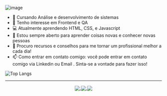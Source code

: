 ![image](https://github.com/andersongulartew/andersongulartew/assets/146239794/1242229d-464c-4bea-b0c0-61bda4d03c42)

- 🔭 Cursando Análise e desenvolvimento de sistemas
- 👀 Tenho interesse em Frontend e QA
- 💻 Atualmente aprendendo HTML, CSS, e Javascript 
- 🤝 Estou sempre aberto para aprender coisas novas e conhecer novas pessoas 
- 🌱 Procuro recursos e conselhos para me tornar um profissional melhor a cada dia!
- 📫 Como entrar em contato comigo: você pode entrar em contato comigo via Linkedin ou Email . Sinta-se a vontade para fazer isso!

![Top Langs](https://github-readme-stats.vercel.app/api/top-langs/?username=andersongulartew&layout=compact)
  
 ------
  <div align="center" text="center">
  <a href="https://www.linkedin.com/in/anderson-gularte-wodnoff/">
  <img align="center" src="https://img.shields.io/badge/LinkedIn-0077B5?style=for-the-badge&logo=linkedin&logoColor=white"/>
  </a>
 
  <a href="mailto:andersongularte19930@gmail.com">
    <img align="center" src="https://img.shields.io/badge/Gmail-D14836?style=for-the-badge&logo=gmail&logoColor=white"/>
  </a>
  
   <a href="https://www.instagram.com/anderson_wodnoff/">
    <img align="center" src="https://img.shields.io/badge/Instagram-E4405F?style=for-the-badge&logo=instagram&logoColor=white"/>
  </a>
 
 </div>

<!---
andersongulartew/andersongulartew is a ✨ special ✨ repository because its `README.md` (this file) appears on your GitHub profile.
You can click the Preview link to take a look at your changes.
--->
